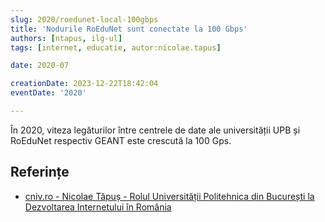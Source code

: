 ```yaml
---
slug: 2020/roedunet-local-100gbps
title: 'Nodurile RoEduNet sunt conectate la 100 Gbps'
authors: [ntapus, ilg-ul]
tags: [internet, educatie, autor:nicolae.tapus]

date: 2020-07

creationDate: 2023-12-22T18:42:04
eventDate: '2020'

---
```


În 2020, viteza legăturilor între centrele de date ale universității
UPB și RoEduNet respectiv GEANT este crescută la 100 Gps.

<!-- truncate -->

## Referințe

- [cniv.ro - Nicolae Tăpuș - Rolul Universității Politehnica din București la Dezvoltarea Internetului în România](https://cniv.ro/documents/26/CNIV_Volum_Aniversar_2023_-_Versiune_Online_DPxioQg.pdf)
